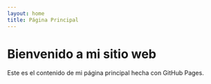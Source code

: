 ```yaml
---
layout: home
title: Página Principal
---
```


# Bienvenido a mi sitio web

Este es el contenido de mi página principal hecha con GitHub Pages.
